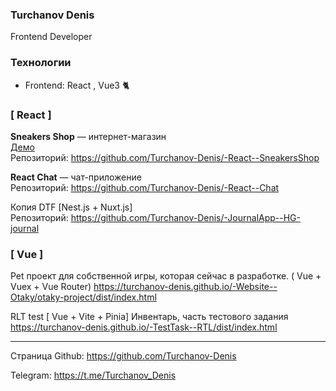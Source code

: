 ### Turchanov Denis
 
Frontend Developer

### Технологии

- Frontend: React , Vue3 :cat2:

### [ React ]
**Sneakers Shop** — интернет-магазин  
[Демо](https://turchanov-denis.github.io/-React--SneakersShop/#/)  
Репозиторий: https://github.com/Turchanov-Denis/-React--SneakersShop

**React Chat** — чат-приложение  
Репозиторий: https://github.com/Turchanov-Denis/-React--Chat

Копия DTF [Nest.js + Nuxt.js]  
Репозиторий: https://github.com/Turchanov-Denis/-JournalApp--HG-journal

### [ Vue ]

Pet проект для собственной игры, которая сейчас в разработке. ( Vue + Vuex + Vue Router)
https://turchanov-denis.github.io/-Website--Otaky/otaky-project/dist/index.html

RLT test [ Vue + Vite + Pinia]
Инвентарь, часть тестового задания
https://turchanov-denis.github.io/-TestTask--RTL/dist/index.html

--- 

Страница Github: https://github.com/Turchanov-Denis

Telegram: https://t.me/Turchanov_Denis
